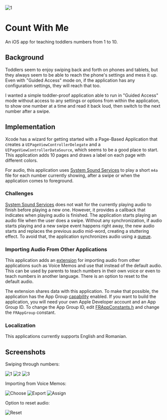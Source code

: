![1](Docs/1234_80x80.png?raw=true)

# Count With Me
An iOS app for teaching toddlers numbers from 1 to 10.

## Background
Toddlers seem to enjoy swiping back and forth on phones and tablets, but they always seem to be able to reach the phone's settings and mess it up.
Even with "Guided Access" mode on, if the application has any configuration settings, they will reach that too.

I wanted a simple toddler-proof application able to run in "Guided Access" mode without access to any settings or options from within the application, to show one number at a time and read it back loud, then switch to the next number after a swipe.

## Implementation
Xcode has a wizard for getting started with a Page-Based Application that creates a `UIPageViewControllerDelegate` and a `UIPageViewControllerDataSource`, which seems to be a good place to start. This application adds 10 pages and draws a label on each page with different colors.

For audio, this application uses [System Sound Services](https://developer.apple.com/reference/audiotoolbox/1657326-system_sound_services) to play a short `m4a` file for each number currently showing, after a swipe or when the application comes to foreground.

### Challenges
[System Sound Services](https://developer.apple.com/reference/audiotoolbox/1657326-system_sound_services) does not wait for the currently playing audio to finish before playing a new one. However, it provides a callback that indicates when playing audio is finished. The application starts playing an audio file when the user does a swipe. Without any synchronization, if audio starts playing and a new swipe event happens right away, the new audio starts and replaces the previous audio mid-word, creating a stuttering effect. To avoid that, the application synchronizes audio using a [queue](https://github.com/florin-rosca-us/ios-lib-fr-utils).

### Importing Audio From Other Applications
This application adds an [extension](https://developer.apple.com/library/content/documentation/General/Conceptual/ExtensibilityPG/) for importing audio from other applications such as Voice Memos and use that instead of the default audio. This can be used by parents to teach numbers in their own voice or even to teach numbers in another language. There is an option to reset to the default audio.

The extension shares data with this application. To make that possible, the application has the App Group [capability](https://developer.apple.com/library/content/documentation/IDEs/Conceptual/AppDistributionGuide/AddingCapabilities/AddingCapabilities.html) enabled. If you want to build the application, you will need your own Apple Developer account and an App Group ID. To change the App Group ID, edit [FRAppConstants.h](FRNumbers/FRAppConstants.h) and change the `FRAppGroup` constant.

### Localization
This applications currently supports English and Romanian.

## Screenshots
Swiping through numbers:

![1](Docs/cw01.png?raw=true) ![2](Docs/cw02.png?raw=true) ![3](Docs/cw03.png?raw=true)

Importing from Voice Memos:

![Choose](Docs/vm02.png?raw=true) ![Export](Docs/vm03.png?raw=true) ![Assign](Docs/vm04.png?raw=true)

Option to reset audio:

![Reset](Docs/op01.png?raw=true)

